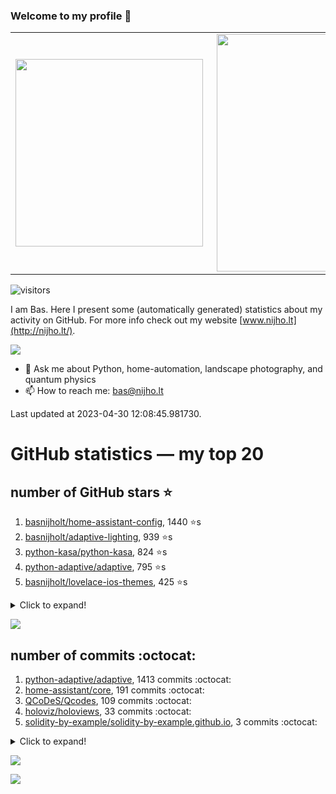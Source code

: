 ### Welcome to my profile 👋

<center>
  <table>
    <tr>
        <td><img width="300px" align="left" src="https://github-readme-stats.vercel.app/api/top-langs/?username=basnijholt&hide=TeX,Jupyter%20Notebook&layout=compact&theme=radical" /></td>
        <td><img align='right' src="https://github-readme-stats.vercel.app/api?username=basnijholt&show_icons=true&theme=radical" width="380"></td>
    </tr>
  </table>
</center>

![visitors](https://visitor-badge.glitch.me/badge?page_id=basnijholt.visitor-badge)

I am Bas. Here I present some (automatically generated) statistics about my activity on GitHub. For more info check out my website [www.nijho.lt](http://nijho.lt/).

![](https://www.nijho.lt/authors/admin/avatar_hu9e60e4b9bc120dfb6a666009f2878da6_182107_250x250_fill_q90_lanczos_center.jpg)

- 💬 Ask me about Python, home-automation, landscape photography, and quantum physics
- 📫 How to reach me: bas@nijho.lt

Last updated at 2023-04-30 12:08:45.981730.

# GitHub statistics — my top 20

## number of GitHub stars ⭐️

1. [basnijholt/home-assistant-config](https://github.com/basnijholt/home-assistant-config/), 1440 ⭐️s
2. [basnijholt/adaptive-lighting](https://github.com/basnijholt/adaptive-lighting/), 939 ⭐️s
3. [python-kasa/python-kasa](https://github.com/python-kasa/python-kasa/), 824 ⭐️s
4. [python-adaptive/adaptive](https://github.com/python-adaptive/adaptive/), 795 ⭐️s
5. [basnijholt/lovelace-ios-themes](https://github.com/basnijholt/lovelace-ios-themes/), 425 ⭐️s
<details><summary>Click to expand!</summary>

6. [basnijholt/lovelace-ios-dark-mode-theme](https://github.com/basnijholt/lovelace-ios-dark-mode-theme/), 408 ⭐️s
7. [basnijholt/miflora](https://github.com/basnijholt/miflora/), 360 ⭐️s
8. [topocm/topocm_content](https://github.com/topocm/topocm_content/), 238 ⭐️s
9. [basnijholt/home-assistant-streamdeck-yaml](https://github.com/basnijholt/home-assistant-streamdeck-yaml/), 101 ⭐️s
10. [basnijholt/home-assistant-macbook-touch-bar](https://github.com/basnijholt/home-assistant-macbook-touch-bar/), 91 ⭐️s
11. [kwant-project/kwant](https://github.com/kwant-project/kwant/), 71 ⭐️s
12. [basnijholt/markdown-code-runner](https://github.com/basnijholt/markdown-code-runner/), 43 ⭐️s
13. [basnijholt/home-assistant-streamdeck-yaml-addon](https://github.com/basnijholt/home-assistant-streamdeck-yaml-addon/), 39 ⭐️s
14. [basnijholt/aiokef](https://github.com/basnijholt/aiokef/), 28 ⭐️s
15. [basnijholt/thesis-cover](https://github.com/basnijholt/thesis-cover/), 25 ⭐️s
16. [basnijholt/instacron](https://github.com/basnijholt/instacron/), 19 ⭐️s
17. [basnijholt/adaptive-scheduler](https://github.com/basnijholt/adaptive-scheduler/), 14 ⭐️s
18. [basnijholt/addon-otmonitor](https://github.com/basnijholt/addon-otmonitor/), 13 ⭐️s
19. [kwant-project/kwant-tutorial-2016](https://github.com/kwant-project/kwant-tutorial-2016/), 13 ⭐️s
20. [basnijholt/thesis](https://github.com/basnijholt/thesis/), 11 ⭐️s

</details>

![](https://github.com/basnijholt/basnijholt/raw/main/stars_over_time.png)

## number of commits :octocat:

1. [python-adaptive/adaptive](https://github.com/python-adaptive/adaptive/), 1413 commits :octocat:
2. [home-assistant/core](https://github.com/home-assistant/core/), 191 commits :octocat:
3. [QCoDeS/Qcodes](https://github.com/QCoDeS/Qcodes/), 109 commits :octocat:
4. [holoviz/holoviews](https://github.com/holoviz/holoviews/), 33 commits :octocat:
5. [solidity-by-example/solidity-by-example.github.io](https://github.com/solidity-by-example/solidity-by-example.github.io/), 3 commits :octocat:
<details><summary>Click to expand!</summary>

6. [facebook/Ax](https://github.com/facebook/Ax/), 1 commits :octocat:
7. [binder-project/binder-build-core](https://github.com/binder-project/binder-build-core/), 0 commits :octocat:
8. [hassio-addons/workflows](https://github.com/hassio-addons/workflows/), 0 commits :octocat:
9. [jupyter-widgets/ipywidgets](https://github.com/jupyter-widgets/ipywidgets/), 0 commits :octocat:
10. [uchicago-cs/deepdish](https://github.com/uchicago-cs/deepdish/), 0 commits :octocat:
11. [AlexxIT/SonoffLAN](https://github.com/AlexxIT/SonoffLAN/), 0 commits :octocat:
12. [conda-forge/jupyter-sphinx-feedstock](https://github.com/conda-forge/jupyter-sphinx-feedstock/), 0 commits :octocat:
13. [jbweston/miniver](https://github.com/jbweston/miniver/), 0 commits :octocat:
14. [basnijholt/kopen-of-huren](https://github.com/basnijholt/kopen-of-huren/), 0 commits :octocat:
15. [conda-forge/conda-forge-repodata-patches-feedstock](https://github.com/conda-forge/conda-forge-repodata-patches-feedstock/), 0 commits :octocat:
16. [basnijholt/pyfeast](https://github.com/basnijholt/pyfeast/), 0 commits :octocat:
17. [basnijholt/adaptive-scheduler](https://github.com/basnijholt/adaptive-scheduler/), 0 commits :octocat:
18. [custom-components/pyscript](https://github.com/custom-components/pyscript/), 0 commits :octocat:
19. [topocm/topocm_content](https://github.com/topocm/topocm_content/), 0 commits :octocat:
20. [conda/conda](https://github.com/conda/conda/), 0 commits :octocat:

</details>

![](https://github.com/basnijholt/basnijholt/raw/main/commits_per_hour.png)

![](https://github.com/basnijholt/basnijholt/raw/main/commits_per_weekday.png)

